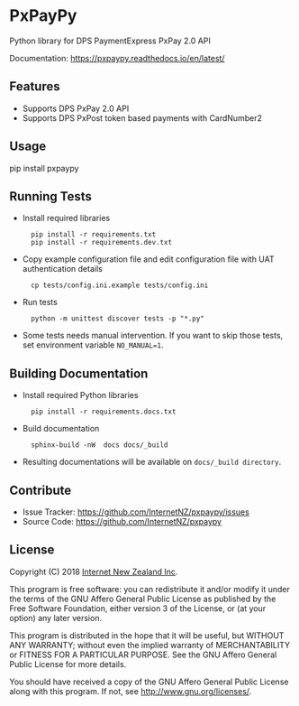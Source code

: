 # PxPayPy
Python library for DPS PaymentExpress PxPay 2.0 API

Documentation: https://pxpaypy.readthedocs.io/en/latest/

## Features
* Supports DPS PxPay 2.0 API
* Supports DPS PxPost token based payments with CardNumber2

## Usage
pip install pxpaypy

## Running Tests
* Install required libraries

        pip install -r requirements.txt
        pip install -r requirements.dev.txt

* Copy example configuration file and edit configuration file with UAT
authentication details

        cp tests/config.ini.example tests/config.ini

* Run tests

        python -m unittest discover tests -p "*.py"


* Some tests needs manual intervention. If you want to skip those tests, set
environment variable `NO_MANUAL=1`.

## Building Documentation
* Install required Python libraries

        pip install -r requirements.docs.txt

* Build documentation

        sphinx-build -nW  docs docs/_build

* Resulting documentations will be available on `docs/_build directory`.

## Contribute
* Issue Tracker: https://github.com/InternetNZ/pxpaypy/issues
* Source Code: https://github.com/InternetNZ/pxpaypy

## License
Copyright (C) 2018 [Internet New Zealand Inc](https://internetnz.nz/).

This program is free software: you can redistribute it and/or modify
it under the terms of the GNU Affero General Public License as
published by the Free Software Foundation, either version 3 of the
License, or (at your option) any later version.

This program is distributed in the hope that it will be useful,
but WITHOUT ANY WARRANTY; without even the implied warranty of
MERCHANTABILITY or FITNESS FOR A PARTICULAR PURPOSE. See the
GNU Affero General Public License for more details.

You should have received a copy of the GNU Affero General Public
License along with this program. If not, see
<http://www.gnu.org/licenses/>.
